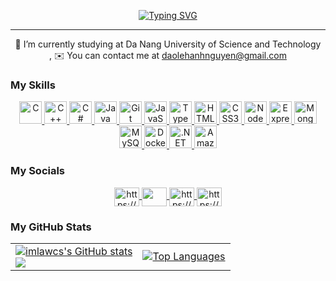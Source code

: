 <p align="center">
  <a href="https://git.io/typing-svg">
    <img src="https://readme-typing-svg.herokuapp.com/?font=Righteous&size=30&color=808080&center=true&vCenter=true&width=700&height=70&duration=4000&lines=Hi+there!+👋;I'm+Dao+Le+Hanh+Nguyen!;" alt="Typing SVG" />
  </a>
</p>


----------------

<div align="center">
  
🏫 I’m currently studying at Da Nang University of Science and Technology<br>,
✉️ You can contact me at [daolehanhnguyen@gmail.com](mailto:daolehanhnguyen@gmail.com)
  
</div>

### My Skills

<p align="center">
<a href="https://docs.microsoft.com/en-us/cpp/?view=msvc-170" target="_blank" rel="noreferrer">
    <img src="https://raw.githubusercontent.com/danielcranney/readme-generator/main/public/icons/skills/c-colored.svg" width="36" height="36" alt="C" />
  </a>
  <a href="https://docs.microsoft.com/en-us/cpp/?view=msvc-170" target="_blank" rel="noreferrer">
    <img src="https://raw.githubusercontent.com/danielcranney/readme-generator/main/public/icons/skills/cplusplus-colored.svg" width="36" height="36" alt="C++" />
  </a>
  <a href="https://docs.microsoft.com/en-us/dotnet/csharp/" target="_blank" rel="noreferrer">
    <img src="https://raw.githubusercontent.com/danielcranney/readme-generator/main/public/icons/skills/csharp-colored.svg" width="36" height="36" alt="C#" />
  </a>
   <a href="https://tailwindcss.com/" target="_blank" rel="noreferrer">
    <img src="https://raw.githubusercontent.com/danielcranney/readme-generator/main/public/icons/skills/java-colored.svg" width="36" height="36" alt="Java" />
  </a>
  <a href="https://git-scm.com/" target="_blank" rel="noreferrer">
    <img src="https://raw.githubusercontent.com/danielcranney/readme-generator/main/public/icons/skills/git-colored.svg" width="36" height="36" alt="Git" />
  </a>
  <a href="https://developer.mozilla.org/en-US/docs/Web/JavaScript" target="_blank" rel="noreferrer">
    <img src="https://raw.githubusercontent.com/danielcranney/readme-generator/main/public/icons/skills/javascript-colored.svg" width="36" height="36" alt="JavaScript" />
  </a>
  <a href="https://www.typescriptlang.org/" target="_blank" rel="noreferrer">
    <img src="https://raw.githubusercontent.com/danielcranney/readme-generator/main/public/icons/skills/typescript-colored.svg" width="36" height="36" alt="TypeScript" />
  </a>
  <a href="https://developer.mozilla.org/en-US/docs/Glossary/HTML5" target="_blank" rel="noreferrer">
    <img src="https://raw.githubusercontent.com/danielcranney/readme-generator/main/public/icons/skills/html5-colored.svg" width="36" height="36" alt="HTML5" />
  </a>
  <a href="https://www.w3.org/TR/CSS/#css" target="_blank" rel="noreferrer">
    <img src="https://raw.githubusercontent.com/danielcranney/readme-generator/main/public/icons/skills/css3-colored.svg" width="36" height="36" alt="CSS3" />
  </a>
  <a href="https://nodejs.org/en/" target="_blank" rel="noreferrer">
    <img src="https://raw.githubusercontent.com/danielcranney/readme-generator/main/public/icons/skills/nodejs-colored.svg" width="36" height="36" alt="NodeJS" />
  </a>
  <a href="https://expressjs.com/" target="_blank" rel="noreferrer">
    <img src="https://img.icons8.com/color/48/000000/express-js.png" width="36" height="36" alt="Express" style="background-color: white;" />
  </a>
  <a href="https://www.mongodb.com/" target="_blank" rel="noreferrer">
    <img src="https://raw.githubusercontent.com/danielcranney/readme-generator/main/public/icons/skills/mongodb-colored.svg" width="36" height="36" alt="MongoDB" />
  </a>
  <a href="https://www.mysql.com/" target="_blank" rel="noreferrer">
    <img src="https://raw.githubusercontent.com/danielcranney/readme-generator/main/public/icons/skills/mysql-colored.svg" width="36" height="36" alt="MySQL" />
  </a>
  <a href="https://www.docker.com/" target="_blank" rel="noreferrer">
    <img src="https://raw.githubusercontent.com/danielcranney/readme-generator/main/public/icons/skills/docker-colored.svg" width="36" height="36" alt="Docker" />
  </a>
  <a href="https://metamask.io/" target="_blank" rel="noreferrer">
    <img src="https://raw.githubusercontent.com/danielcranney/readme-generator/main/public/icons/skills/dot-net-colored.svg" width="36" height="36" alt=".NET" />
  </a>
  <a href="https://ethereum.org/en/" target="_blank" rel="noreferrer">
    <img src="https://raw.githubusercontent.com/danielcranney/readme-generator/main/public/icons/skills/aws-colored.svg" width="36" height="36" alt="Amazon Web Services" />
  </a>
</p>

### My Socials

<p align="center">
  <a href="https://github.com/imlawcs" target="blank">
    <img align="center" src="https://cdn.jsdelivr.net/npm/simple-icons@v5/icons/github.svg" alt="https://github.com/imlawcs" height="30" width="40" />
  </a>
  <a href="mailto: daolehanhnguyen@gmail.com" target="blank">
    <img align="center" src="https://cdn.jsdelivr.net/npm/simple-icons@v5/icons/gmail.svg" height="30" width="40" />
  </a>
  <a href="https://www.facebook.com/daolehanhnguyen" target="blank">
    <img align="center" src="https://cdn.jsdelivr.net/npm/simple-icons@v5/icons/facebook.svg" alt="https://www.facebook.com/daolehanhnguyen" height="30" width="40" />
  </a>
  <a href="https://www.linkedin.com/in/daolehanhnguyen/" target="blank">
    <img align="center" src="https://cdn.jsdelivr.net/npm/simple-icons@v5/icons/linkedin.svg" alt="https://www.linkedin.com/in/daolehanhnguyen/" height="30" width="40" />
  </a>
</p>
  
### My GitHub Stats

<table align="center">
  <tr>
    <td>
      <a href="http://www.github.com/imlawcs">
        <img src="https://github-readme-stats.vercel.app/api?username=imlawcs&show_icons=true&hide=&count_private=true&title_color=0891b2&text_color=ffffff&icon_color=0891b2&bg_color=1c1917&hide_border=true&show_icons=true" alt="imlawcs's GitHub stats" />
      </a>
      <br>
      <a href="http://www.github.com/imlawcs">
        <img src="https://github-readme-streak-stats.herokuapp.com/?user=imlawcs&stroke=ffffff&background=1c1917&ring=0891b2&fire=0891b2&currStreakNum=ffffff&currStreakLabel=0891b2&sideNums=ffffff&sideLabels=ffffff&dates=ffffff&hide_border=true" />
      </a>
    </td>
    <td>
      <a href="https://github.com/imlawcs" align="left">
        <img src="https://github-readme-stats.vercel.app/api/top-langs/?username=imlawcs&langs_count=10&title_color=0891b2&text_color=ffffff&icon_color=0891b2&bg_color=1c1917&hide_border=true&locale=en&custom_title=Top%20%Languages" alt="Top Languages" />       </a>
    </td>
  </tr>
</table>


